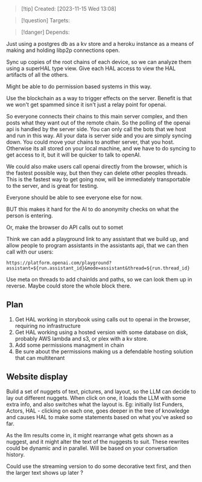 
>[!tip] Created: [2023-11-15 Wed 13:08]

>[!question] Targets: 

>[!danger] Depends: 

Just using a postgres db as a kv store and a heroku instance as a means of making and holding libp2p connections open.  

Sync up copies of the root chains of each device, so we can analyze them using a superHAL type view.  Give each HAL access to view the HAL artifacts of all the others.

Might be able to do permission based systems in this way.

Use the blockchain as a way to trigger effects on the server.  Benefit is that we won't get spammed since it isn't just a relay point for openai.

So everyone connects their chains to this main server complex, and then posts what they want out of the remote chain.  So the polling of the openai api is handled by the server side.  You can only call the bots that we host and run in this way.  All your data is server side and you are simply syncing down.  You could move your chains to another server, that you host.  Otherwise its all stored on your local machine, and we have to do syncing to get access to it, but it will be quicker to talk to openAI.

We could also make users call openai directly from the browser, which is the fastest possible way, but then they can delete other peoples threads.  This is the fastest way to get going now, will be immediately transportable to the server, and is great for testing.

Everyone should be able to see everyone else for now.

BUT this makes it hard for the AI to do anonymity checks on what the person is entering.

Or, make the browser do API calls out to somet

Think we can add a playground link to any assistant that we build up, and allow people to program assistants in the assistants api, that we can then call with our users: 

`https://platform.openai.com/playground?assistant=${run.assistant_id}&mode=assistant&thread=${run.thread_id}`

Use meta on threads to add chainIds and paths, so we can look them up in reverse.
Maybe could store the whole block there.

## Plan
1. Get HAL working in storybook using calls out to openai in the browser, requiring no infrastructure
2. Get HAL working using a hosted version with some database on disk, probably AWS lambda and s3, or plex with a kv store.
3. Add some permissions managment in chain
4. Be sure about the permissions making us a defendable hosting solution that can multitenant

## Website display
Build a set of nuggets of text, pictures, and layout, so the LLM can decide to lay out different nuggets.  When click on one, it loads the LLM with some extra info, and also switches what the layout is.  Eg: initially list Funders, Actors, HAL - clicking on each one, goes deeper in the tree of knowledge and causes HAL to make some statements based on what you've asked so far.

As the llm results come in, it might rearrange what gets shown as a nuggest, and it might alter the text of the nuggests to suit.  These rewrites could be dynamic and in parallel.  Will be based on your conversation history.

Could use the streaming version to do some decorative text first, and then the larger text shows up later ? 